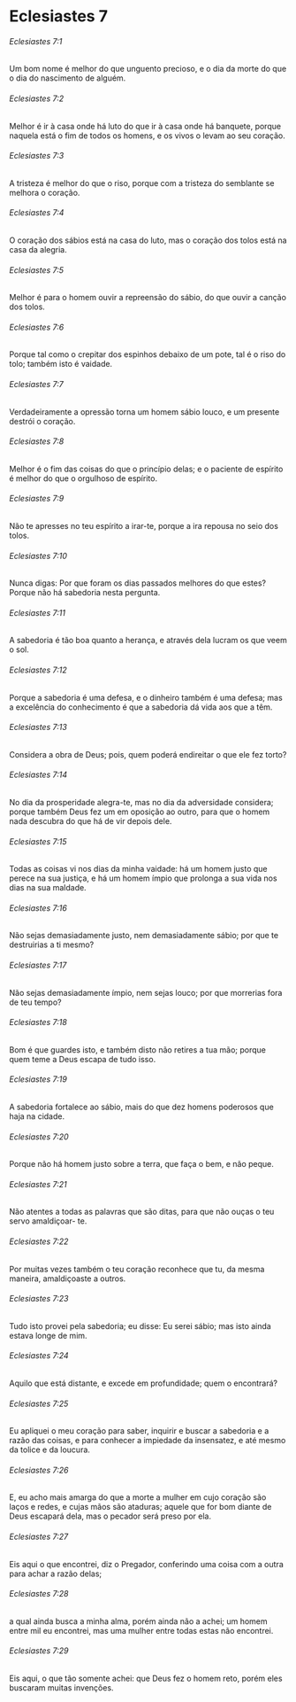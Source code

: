 # Eclesiastes 7

###### Eclesiastes 7:1

Um bom nome é melhor do que unguento precioso, e o dia da morte do que o dia do nascimento de alguém.

###### Eclesiastes 7:2

Melhor é ir à casa onde há luto do que ir à casa onde há banquete, porque naquela está o fim de todos os homens, e os vivos o levam ao seu coração.

###### Eclesiastes 7:3

A tristeza é melhor do que o riso, porque com a tristeza do semblante se melhora o coração.

###### Eclesiastes 7:4

O coração dos sábios está na casa do luto, mas o coração dos tolos está na casa da alegria.

###### Eclesiastes 7:5

Melhor é para o homem ouvir a repreensão do sábio, do que ouvir a canção dos tolos.

###### Eclesiastes 7:6

Porque tal como o crepitar dos espinhos debaixo de um pote, tal é o riso do tolo; também isto é vaidade.

###### Eclesiastes 7:7

Verdadeiramente a opressão torna um homem sábio louco, e um presente destrói o coração.

###### Eclesiastes 7:8

Melhor é o fim das coisas do que o princípio delas; e o paciente de espírito é melhor do que o orgulhoso de espírito.

###### Eclesiastes 7:9

Não te apresses no teu espírito a irar-te, porque a ira repousa no seio dos tolos.

###### Eclesiastes 7:10

Nunca digas: Por que foram os dias passados melhores do que estes? Porque não há sabedoria nesta pergunta.

###### Eclesiastes 7:11

A sabedoria é tão boa quanto a herança, e através dela lucram os que veem o sol.

###### Eclesiastes 7:12

Porque a sabedoria é uma defesa, e o dinheiro também é uma defesa; mas a excelência do conhecimento é que a sabedoria dá vida aos que a têm.

###### Eclesiastes 7:13

Considera a obra de Deus; pois, quem poderá endireitar o que ele fez torto?

###### Eclesiastes 7:14

No dia da prosperidade alegra-te, mas no dia da adversidade considera; porque também Deus fez um em oposição ao outro, para que o homem nada descubra do que há de vir depois dele.

###### Eclesiastes 7:15

Todas as coisas vi nos dias da minha vaidade: há um homem justo que perece na sua justiça, e há um homem ímpio que prolonga a sua vida nos dias na sua maldade.

###### Eclesiastes 7:16

Não sejas demasiadamente justo, nem demasiadamente sábio; por que te destruirias a ti mesmo?

###### Eclesiastes 7:17

Não sejas demasiadamente ímpio, nem sejas louco; por que morrerias fora de teu tempo?

###### Eclesiastes 7:18

Bom é que guardes isto, e também disto não retires a tua mão; porque quem teme a Deus escapa de tudo isso.

###### Eclesiastes 7:19

A sabedoria fortalece ao sábio, mais do que dez homens poderosos que haja na cidade.

###### Eclesiastes 7:20

Porque não há homem justo sobre a terra, que faça o bem, e não peque.

###### Eclesiastes 7:21

Não atentes a todas as palavras que são ditas, para que não ouças o teu servo amaldiçoar- te.

###### Eclesiastes 7:22

Por muitas vezes também o teu coração reconhece que tu, da mesma maneira, amaldiçoaste a outros.

###### Eclesiastes 7:23

Tudo isto provei pela sabedoria; eu disse: Eu serei sábio; mas isto ainda estava longe de mim.

###### Eclesiastes 7:24

Aquilo que está distante, e excede em profundidade; quem o encontrará?

###### Eclesiastes 7:25

Eu apliquei o meu coração para saber, inquirir e buscar a sabedoria e a razão das coisas, e para conhecer a impiedade da insensatez, e até mesmo da tolice e da loucura.

###### Eclesiastes 7:26

E, eu acho mais amarga do que a morte a mulher em cujo coração são laços e redes, e cujas mãos são ataduras; aquele que for bom diante de Deus escapará dela, mas o pecador será preso por ela.

###### Eclesiastes 7:27

Eis aqui o que encontrei, diz o Pregador, conferindo uma coisa com a outra para achar a razão delas;

###### Eclesiastes 7:28

a qual ainda busca a minha alma, porém ainda não a achei; um homem entre mil eu encontrei, mas uma mulher entre todas estas não encontrei.

###### Eclesiastes 7:29

Eis aqui, o que tão somente achei: que Deus fez o homem reto, porém eles buscaram muitas invenções.

